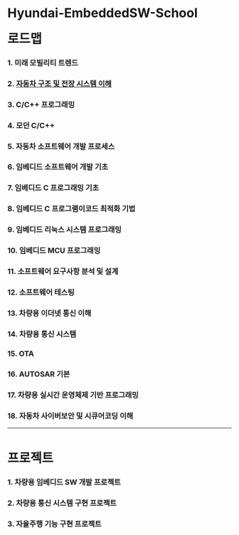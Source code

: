 # Hyundai-EmbeddedSW-School

<span style="font-size:200%">**로드맵**</span>
### 1. 미래 모빌리티 트렌드
### 2. [자동차 구조 및 전장 시스템 이해](https://github.com/ts5516/Hyundai-EmbeddedSW-School/tree/main/%EC%9E%90%EB%8F%99%EC%B0%A8%20%EA%B5%AC%EC%A1%B0%20%EB%B0%8F%20%EC%A0%84%EC%9E%A5%20%EC%8B%9C%EC%8A%A4%ED%85%9C%20%EC%9D%B4%ED%95%B4)
### 3. C/C++ 프로그래밍
### 4. 모던 C/C++
### 5. 자동차 소프트웨어 개발 프로세스
### 6. 임베디드 소프트웨어 개발 기초
### 7. 임베디드 C 프로그래밍 기초
### 8. 임베디드 C 프로그램이코드 최적화 기법
### 9. 임베디드 리눅스 시스템 프로그래밍
### 10. 임베디드 MCU 프로그래밍
### 11. 소프트웨어 요구사항 분석 및 설계
### 12. 소프트웨어 테스팅
### 13. 차량용 이더넷 통신 이해
### 14. 차량용 통신 시스템
### 15. OTA
### 16. AUTOSAR 기본
### 17. 차량용 실시간 운영체제 기반 프로그래밍
### 18. 자동차 사이버보안 및 시큐어코딩 이해

---
<br>

<span style="font-size:200%">**프로젝트**</span>
### 1. 차량용 임베디드 SW 개발 프로젝트
### 2. 차량용 통신 시스템 구현 프로젝트
### 3. 자율주행 기능 구현 프로젝트

